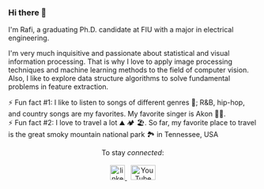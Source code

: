 ### Hi there 👋

<!--
**rahme007/rahme007** is a ✨ _special_ ✨ repository because its `README.md` (this file) appears on your GitHub profile.

Here are some ideas to get you started:

- 🔭 I’m currently working on ...
- 🌱 I’m currently learning ...
- 👯 I’m looking to collaborate on ...
- 🤔 I’m looking for help with ...
- 💬 Ask me about ...
- 📫 How to reach me: ...
- 😄 Pronouns: ...
- ⚡ Fun fact: ...
-->
I'm Rafi, a graduating Ph.D. candidate at FIU with a major in electrical engineering. 

I'm very much inquisitive and passionate about statistical and visual information processing. That is why I love to apply image processing techniques and machine learning methods to the field of computer vision. Also, I like to explore data structure algorithms to solve fundamental problems in feature extraction. 

⚡ Fun fact #1: I like to listen to songs of different genres :musical_note:; R&B, hip-hop, and country songs are my favorites. My favorite singer is Akon :man_singer:. <br>
⚡ Fun fact #2: I love to travel a lot :mountain: :camping: :beach_umbrella:. So far, my favorite place to travel is the great smoky mountain national park :national_park: in Tennessee, USA
<p align="center">
    To stay <em>connected</em>: 
  <br><br>
  <a href="https://www.linkedin.com/in/rafi-ahmed-680b6980/" rel="nofollow noreferrer">
    <img src="https://i.stack.imgur.com/gVE0j.png" width="30" height="30" alt="linkedin">
  </a> 
  &nbsp;
  <a href="https://www.youtube.com/channel/UCH1_wuJ6-8J_bNpnN_tf1Dw" rel="nofollow noreferrer">
    <img src="https://i.insider.com/59a59a8d79bbfd1d008b601a?width=1200&format=jpeg" width="50" height="30" alt="YouTube">
  </a> 
</p>
